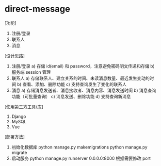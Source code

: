 # direct-message
[功能]
1. 注册/登录
2. 联系人
3. 消息

[设计思路]
1. 注册/登录
a) 存储 id(email) 和 password，注意避免密码明文传递和存储
b) 服务端 session 管理
2. 联系人
a) 存储联系人、建立关系的时间、未读消息数量、最近发生变动的时间
b) 查看、添加、删除功能
c) 支持查询发生了变化的联系人
3. 消息
a) 存储消息发送者、消息接收者、消息内容、消息发送时间
b) 消息查询功能（可批量查询）
c) 消息发送、删除功能
d) 支持查询新消息

[使用第三方工具/库]
1. Django
2. MySQL
3. Vue

[部署方法]
1. 初始化数据库
python manage.py makemigrations
python manage.py migrate
2. 启动服务
python manage.py runserver 0.0.0.0:8000
根据需要修改 port
